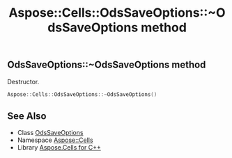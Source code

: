 ﻿---
title: Aspose::Cells::OdsSaveOptions::~OdsSaveOptions method
linktitle: ~OdsSaveOptions
second_title: Aspose.Cells for C++ API Reference
description: 'Aspose::Cells::OdsSaveOptions::~OdsSaveOptions method. Destructor in C++.'
type: docs
weight: 200
url: /cpp/aspose.cells/odssaveoptions/~odssaveoptions/
---
## OdsSaveOptions::~OdsSaveOptions method


Destructor.

```cpp
Aspose::Cells::OdsSaveOptions::~OdsSaveOptions()
```

## See Also

* Class [OdsSaveOptions](../)
* Namespace [Aspose::Cells](../../)
* Library [Aspose.Cells for C++](../../../)
